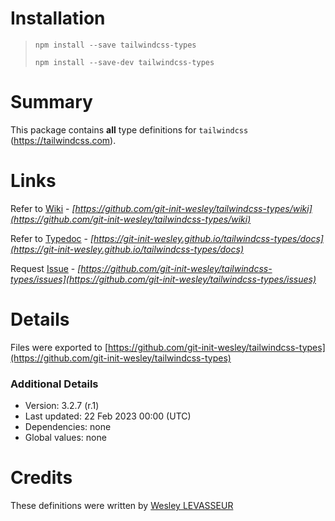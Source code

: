 # Installation

> `npm install --save tailwindcss-types`
>
> `npm install --save-dev tailwindcss-types`

# Summary

This package contains **all** type definitions for `tailwindcss` (https://tailwindcss.com).

# Links

Refer to [Wiki](https://github.com/git-init-wesley/tailwindcss-types/wiki) -
*[https://github.com/git-init-wesley/tailwindcss-types/wiki](https://github.com/git-init-wesley/tailwindcss-types/wiki)*

Refer to [Typedoc](https://git-init-wesley.github.io/tailwindcss-types/docsi) -
*[https://git-init-wesley.github.io/tailwindcss-types/docs](https://git-init-wesley.github.io/tailwindcss-types/docs)*

Request [Issue](https://github.com/git-init-wesley/tailwindcss-types/issues)  -
*[https://github.com/git-init-wesley/tailwindcss-types/issues](https://github.com/git-init-wesley/tailwindcss-types/issues)*

# Details

Files were exported to
[https://github.com/git-init-wesley/tailwindcss-types](https://github.com/git-init-wesley/tailwindcss-types)

### Additional Details

* Version: 3.2.7 (r.1)
* Last updated: 22 Feb 2023 00:00 (UTC)
* Dependencies: none
* Global values: none

# Credits

These definitions were written by [Wesley LEVASSEUR](https://github.com/git-init-wesley/)
